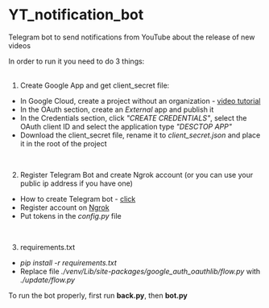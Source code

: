 # YT_notification_bot

Telegram bot to send notifications from YouTube about the release of new videos

In order to run it you need to do 3 things:<br><br>

1. Create Google App and get client_secret file:
<ul>
  <li>In Google Cloud, create a project without an organization - <a href="https://www.youtube.com/watch?v=jd6xq3KfNTY&ab_channel=ROITraining">video tutorial</a></li>
  <li>In the OAuth section, create an <i>External</i> app and publish it</li>
  <li>In the Credentials section, click <i>"CREATE CREDENTIALS"</i>, select the OAuth client ID and select the application type <i>"DESCTOP APP"</i></li>
  <li>Download the client_secret file, rename it to <i>client_secret.json</i> and place it in the root of the project</li>
</ul><br>

2. Register Telegram Bot and create Ngrok account (or you can use your public ip address if you have one)

<ul>
  <li>How to create Telegram bot - <a href="https://flowxo.com/how-to-create-a-bot-for-telegram-short-and-simple-guide-for-beginners/">click</a></li>
  <li>Register account on <a href="https://dashboard.ngrok.com/signup">Ngrok</a></li>
  <li>Put tokens in the <i>config.py</i> file</li>
</ul><br>

3. requirements.txt
<ul>
  <li><i>pip install -r requirements.txt</i></li>
  <li>Replace file <i>./venv/Lib/site-packages/google_auth_oauthlib/flow.py</i> with <i>./update/flow.py</i></li>
</ul>

To run the bot properly, first run <b>back.py</b>, then <b>bot.py</b>
